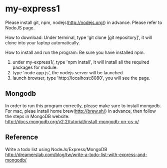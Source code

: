 my-express1
===========


Please install git, npm, nodejs(http://nodejs.org/) in advance. Please refer to NodeJS page.

How to download:
Under terminal, type 'git clone [git repository]', it will clone into your laptop automatically.<br>

How to install and run the program:
Be sure you have installed npm.

1. under my-express1/, type 'npm install', it will install all the required packages for module.
2. type 'node app.js', the nodejs server will be launched.
3. launch browser, type 'http://localhost:8080', you will see the page.


Mongodb
-------------
In order to run this program correctly, please make sure to install mongodb.<br>
For mac, pleae install home brew(http://brew.sh/) in advance, then follow the steps in MongoDB website:<br>
http://docs.mongodb.org/v2.2/tutorial/install-mongodb-on-os-x/



Reference
-------------
Write a todo list using NodeJs/Express/MongoDB<br>
http://dreamerslab.com/blog/tw/write-a-todo-list-with-express-and-mongodb/

